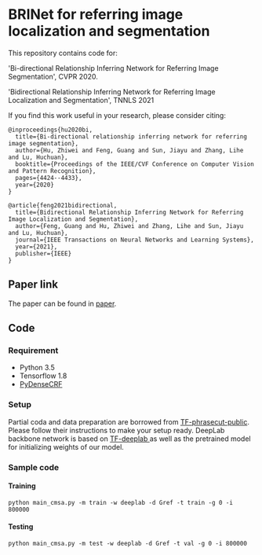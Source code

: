 # BRINet for referring image localization and segmentation
This repository contains code for:

'Bi-directional Relationship Inferring Network for Referring Image Segmentation', CVPR 2020.

'Bidirectional Relationship Inferring Network for Referring Image Localization and Segmentation', TNNLS 2021

If you find this work useful in your research, please consider citing:

```
@inproceedings{hu2020bi,
  title={Bi-directional relationship inferring network for referring image segmentation},
  author={Hu, Zhiwei and Feng, Guang and Sun, Jiayu and Zhang, Lihe and Lu, Huchuan},
  booktitle={Proceedings of the IEEE/CVF Conference on Computer Vision and Pattern Recognition},
  pages={4424--4433},
  year={2020}
}
```
```
@article{feng2021bidirectional,
  title={Bidirectional Relationship Inferring Network for Referring Image Localization and Segmentation},
  author={Feng, Guang and Hu, Zhiwei and Zhang, Lihe and Sun, Jiayu and Lu, Huchuan},
  journal={IEEE Transactions on Neural Networks and Learning Systems},
  year={2021},
  publisher={IEEE}
}
```
## Paper link
The paper can be found in [paper](https://github.com/fengguang94/BRINet/tree/master/pdf).


## Code

### Requirement
- Python 3.5
- Tensorflow 1.8
- [PyDenseCRF](https://github.com/lucasb-eyer/pydensecrf)

### Setup
Partial coda and data preparation are borrowed from [TF-phrasecut-public](https://github.com/chenxi116/TF-phrasecut-public). Please follow their instructions to make your setup ready. DeepLab backbone network is based on [TF-deeplab ](https://github.com/chenxi116/TF-deeplab) as well as the pretrained model for initializing weights of our model. 

### Sample code
#### Training
```
python main_cmsa.py -m train -w deeplab -d Gref -t train -g 0 -i 800000
```


#### Testing 
```
python main_cmsa.py -m test -w deeplab -d Gref -t val -g 0 -i 800000
```

